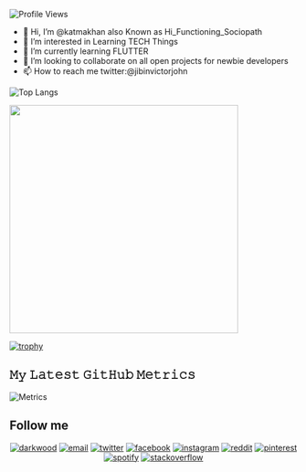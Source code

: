 ![Profile Views](http://img.shields.io/badge/Profile%20Views-187-blue)

- 👋 Hi, I’m @katmakhan also Known as Hi_Functioning_Sociopath
- 👀 I’m interested in Learning TECH Things 
- 🌱 I’m currently learning FLUTTER
- 💞️ I’m looking to collaborate on all open projects for newbie developers
- 📫 How to reach me twitter:@jibinvictorjohn

<!---
katmakhan/katmakhan is a ✨ special ✨ repository because its `README.md` (this file) appears on your GitHub profile.
You can click the Preview link to take a look at your changes.
--->


<!--
![Ghazi's github stats](https://github-readme-stats.vercel.app/api?username=katmakhan&show_icons=true&hide_border=true&theme=dark)
-->

![Top Langs](https://github-readme-stats.vercel.app/api/top-langs/?username=katmakhan&layout=compact&theme=dark&hide_border=true)

<p align = "left">
  <img src = "https://github-readme-streak-stats.herokuapp.com?user=katmakhan&theme=dark&hide_border=true" width = 400>
</p>

[![trophy](https://github-profile-trophy.vercel.app/?username=katmakhan)](https://github.com/katmakhan/github-profile-trophy)

## 𝙼𝚢 𝙻𝚊𝚝𝚎𝚜𝚝 𝙶𝚒𝚝𝙷𝚞𝚋 𝙼𝚎𝚝𝚛𝚒𝚌𝚜
![Metrics](https://metrics.lecoq.io/katmakhan?template=classic&base.header=0&gists=1&lines=1&config.timezone=America%2FToronto)

## Follow me 

<p align="center">
  <a href="https://btechtraders.com"><img src="https://img.icons8.com/fluent/96/000000/domain.png" alt="darkwood"/></a>
  <a href="mailto:jibinvictorjohn191@gmail.com"><img src="https://img.icons8.com/color/96/000000/gmail.png" alt="email"/></a>
  <a href="https://twitter.com/jibinvictorjohn"><img src="https://img.icons8.com/color/96/000000/twitter-squared.png" alt="twitter"/></a>
  <a href="https://www.facebook.com/jibinvictorjohn"><img src="https://img.icons8.com/color/96/000000/facebook.png" alt="facebook"/></a>
  <a href="https://www.instagram.com/hi_functioning_sociopath"><img src="https://img.icons8.com/color/96/000000/instagram-new.png" alt="instagram"/></a>
  <a href="https://www.reddit.com/user/hi_functioning_socio"><img src="https://img.icons8.com/color/96/000000/reddit.png" alt="reddit"/></a>
  <a href="https://in.pinterest.com/jibinvictorjohn"><img src="https://img.icons8.com/color/96/000000/pinterest--v1.png" alt="pinterest"/></a>
  <!--
  <a href="https://medium.com/@matyo91"><img src="https://img.icons8.com/color/96/000000/medium-logo.png" alt="medium"/></a>
  -->
  <a href="https://open.spotify.com/user/3123hs4dn7qcb3w7mdqfh2wvunje"><img src="https://img.icons8.com/color/96/000000/spotify--v1.png" alt="spotify"/></a>
  <a href="https://stackoverflow.com/users/12313321/hi-fuctioning-sociopath"><img src="https://img.icons8.com/color/96/000000/stackoverflow.png" alt="stackoverflow"/></a>
</p>

